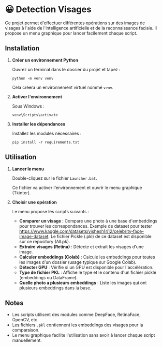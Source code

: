 # 😀 Detection Visages

Ce projet permet d'effectuer différentes opérations sur des images de visages à l'aide de l'intelligence artificielle et de la reconnaissance faciale. Il propose un menu graphique pour lancer facilement chaque script.

## Installation

1. **Créer un environnement Python**

   Ouvrez un terminal dans le dossier du projet et tapez :

   ```
   python -m venv venv
   ```

   Cela créera un environnement virtuel nommé `venv`.

2. **Activer l'environnement**

   Sous Windows :

   ```
   venv\Scripts\activate
   ```

3. **Installer les dépendances**

   Installez les modules nécessaires :

   ```
   pip install -r requirements.txt
   ```

## Utilisation

1. **Lancer le menu**

   Double-cliquez sur le fichier `Launcher.bat`.

   Ce fichier va activer l'environnement et ouvrir le menu graphique (Tkinter).

2. **Choisir une opération**

   Le menu propose les scripts suivants :

   - **Comparer un visage** : Compare une photo à une base d'embeddings pour trouver les correspondances. Exemple de dataset pour tester https://www.kaggle.com/datasets/vishesh1412/celebrity-face-image-dataset. Le fichier Pickle (.pkl) de ce dataset est disponible sur ce repository (All.pk).
   - **Extraire visages (Retina)** : Détecte et extrait les visages d'une image.
   - **Calculer embeddings (Colab)** : Calcule les embeddings pour toutes les images d'un dossier (usage typique sur Google Colab).
   - **Détecter GPU** : Vérifie si un GPU est disponible pour l'accélération.
   - **Type de fichier PKL** : Affiche le type et le contenu d'un fichier pickle (embeddings ou DataFrame).
   - **Quelle photo a plusieurs embeddings** : Liste les images qui ont plusieurs embeddings dans la base.

## Notes

- Les scripts utilisent des modules comme DeepFace, RetinaFace, OpenCV, etc.
- Les fichiers `.pkl` contiennent les embeddings des visages pour la comparaison.
- Le menu graphique facilite l'utilisation sans avoir à lancer chaque script manuellement.

